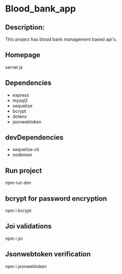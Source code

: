 # Blood_bank_app

## Description:

This project has blood bank management based api's.

## Homepage

server.js

## Dependencies
- express
- mysql2
- sequelize
- bcrypt
- dotenv
- jsonwebtoken

## devDependencies
- sequelize-cli
- nodemon

## Run project
npm run dev

## bcrypt for password encryption
npm i bcrypt

## Joi validations 
npm i joi 

## Jsonwebtoken verification
npm i jsonwebtoken
